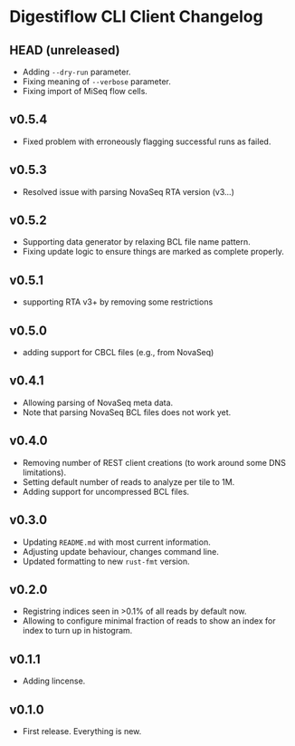 # Digestiflow CLI Client Changelog

## HEAD (unreleased)

- Adding `--dry-run` parameter.
- Fixing meaning of `--verbose` parameter.
- Fixing import of MiSeq flow cells.

## v0.5.4

- Fixed problem with erroneously flagging successful runs as failed.

## v0.5.3

- Resolved issue with parsing NovaSeq RTA version (v3...)

## v0.5.2

- Supporting data generator by relaxing BCL file name pattern.
- Fixing update logic to ensure things are marked as complete properly.

## v0.5.1

- supporting RTA v3+ by removing some restrictions

## v0.5.0

- adding support for CBCL files (e.g., from NovaSeq)

## v0.4.1

- Allowing parsing of NovaSeq meta data.
- Note that parsing NovaSeq BCL files does not work yet.

## v0.4.0

- Removing number of REST client creations (to work around some DNS limitations).
- Setting default number of reads to analyze per tile to 1M.
- Adding support for uncompressed BCL files.

## v0.3.0

- Updating `README.md` with most current information.
- Adjusting update behaviour, changes command line.
- Updated formatting to new `rust-fmt` version.

## v0.2.0

- Registring indices seen in >0.1% of all reads by default now.
- Allowing to configure minimal fraction of reads to show an index for index to turn up in histogram.

## v0.1.1

- Adding lincense.

## v0.1.0

- First release.
  Everything is new.

